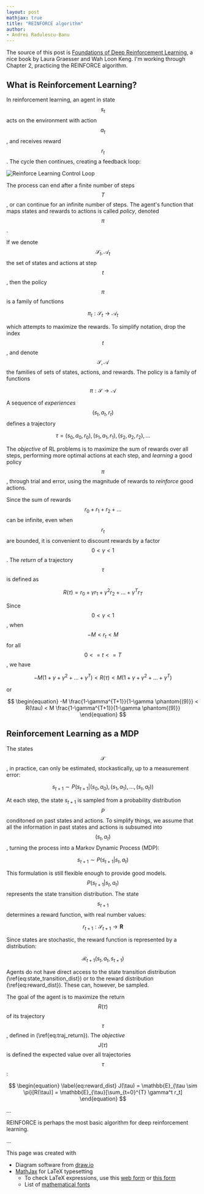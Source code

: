 ```yaml
---
layout: post
mathjax: true
title: "REINFORCE algorithm"
author:
- Andrei Radulescu-Banu
---
```


The source of this post is [Foundations of Deep Reinforcement Learning](https://www.amazon.com/Deep-Reinforcement-Learning-Python-Hands/dp/0135172381), a nice book by Laura Graesser and Wah Loon Keng. I'm working through Chapter 2, practicing the REINFORCE algorithm.

## What is Reinforcement Learning?
In reinforcement learning, an agent in state $$s_t$$ acts on the environment with action $$a_t$$, and receives reward $$r_t$$. The cycle then continues, creating a feedback loop:

![Reinforce Learning Control Loop](http://bitdribble.github.io/diagrams/reinforce_learning_control_loop.png)

The process can end after a finite number of steps $$T$$, or can continue for an infinite number of steps. The agent's function that maps states and rewards to actions is called *policy*, denoted $$\pi$$.

If we denote $$\mathcal{S}_t, \mathcal{A}_t$$ the set of states and actions at step $$t$$, then the policy $$\pi$$ is a family of functions

$$
\begin{equation}
\pi_t : \mathcal{S}_t \rightarrow \mathcal{A}_t
\end{equation}
$$

which attempts to maximize the rewards. To simplify notation, drop the index $$t$$, and denote $$\mathcal{S}, \mathcal{A}$$ the families of sets of states, actions, and rewards. The policy is a family of functions

$$
\begin{equation}
\pi : \mathcal{S} \rightarrow \mathcal{A} 
\end{equation}
$$

A sequence of *experiences* $$(s_t, a_t, r_t)$$ defines a trajectory

$$
\begin{equation} \label{eq:tau}
\tau = (s_0, a_0, r_0), (s_1, a_1, r_1), (s_2, a_2, r_2), ...
\end{equation}
$$

The *objective* of RL problems is to maximize the sum of rewards over all steps, performing more optimal actions at each step, and *learning* a good policy $$\pi$$, through trial and error, using the magnitude of rewards to *reinforce* good actions.

Since the sum of rewards $$r_0 + r_1 + r_2  + ...$$ can be infinite, even when $$r_t$$ are bounded, it is convenient to discount rewards by a factor $$0 < \gamma < 1$$. The *return* of a trajectory $$\tau$$ is defined as

$$
\begin{equation} \label{eq:traj_return}
R(\tau) = r_0 + {\gamma}r_1 + {\gamma^2}r_2 + ... + {\gamma^T}r_T
\end{equation}
$$

Since $$0 < \gamma < 1$$, when $$-M < r_t < M$$ for all $$0 <= t <= T$$, we have

$$
\begin{equation}
-M(1 + {\gamma} + {\gamma^2} + ... + {\gamma^T}) < R(\tau) < M(1 + {\gamma} + {\gamma^2} + ... + {\gamma^T})
\end{equation}
$$

or

$$
\begin{equation}
-M \frac{1-\gamma^{T+1}}{1-\gamma \phantom{(9)}} < R(\tau) < M \frac{1-\gamma^{T+1}}{1-\gamma \phantom{(9)}}
\end{equation}
$$

## Reinforcement Learning as a MDP

The states $$\mathcal{S}$$, in practice, can only be estimated, stockastically, up to a measurement error:

$$
\begin{equation}
s_{t+1} \sim P(s_{t+1} \vert (s_0,a_0),(s_1,a_1),...,(s_t,a_t))
\end{equation}
$$

At each step, the state $s_{t+1}$ is sampled from a probability distribution $$P$$ conditoned on past states and actions. To simplify things, we assume that all the information in past states and actions is subsumed into $$(s_t, a_t)$$, turning the process into a Markov Dynamic Process (MDP):

$$
\begin{equation} \label{eq:state_transition_dist}
s_{t+1} \sim P(s_{t+1} \vert s_t,a_t)
\end{equation}
$$

This formulation is still flexible enough to provide good models. $$P(s_{t+1} \vert s_t,a_t)$$ represents the state transition distribution. The state $$s_{t+1}$$ determines a reward function, with real number values:

$$
\begin{equation}
r_{t+1} : \mathcal{S}_{t+1} \rightarrow \mathbf{R}
\end{equation}
$$

Since states are stochastic, the reward function is represented by a distribution:

$$
\begin{equation} \label{eq:reward_dist}
\mathcal{R}_{t+1}(s_t, a_t, s_{t+1})
\end{equation}
$$

Agents do not have direct access to the state transition distribution (\ref{eq:state_transition_dist}) or to the reward distribution (\ref{eq:reward_dist}). These can, however, be sampled.

The goal of the agent is to maximize the return $$R(\tau)$$ of its trajectory $$\tau$$, defined in (\ref{eq:traj_return}). The *objective* $$J(\tau)$$ is defined the expected value over all trajectories $$\tau$$:

$$
\begin{equation} \label{eq:reward_dist}
J(\tau) = \mathbb{E}_{\tau \sim \pi}[R(\tau)] = \mathbb{E}_{\tau}[\sum_{t=0}^{T} \gamma^t r_t]
\end{equation}
$$

...

REINFORCE is perhaps the most basic algorithm for deep reinforcement learning.

...


This page was created with
* Diagram software from [draw.io](https://draw.io)
* [MathJax](http://sgeos.github.io/github/jekyll/2016/08/21/adding_mathjax_to_a_jekyll_github_pages_blog.html) for LaTeX typesetting
  * To check LaTeX expressions, use this [web form](https://cdn.rawgit.com/mathjax/MathJax/2.7.1/test/sample-dynamic-2.html) or [this form](http://mathb.in/29559)
  * List of [mathematical fonts](https://www.overleaf.com/learn/latex/Mathematical_fonts)
